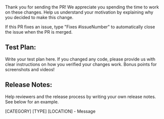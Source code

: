 Thank you for sending the PR! We appreciate you spending the time to work on these changes. 
Help us understand your motivation by explaining why you decided to make this change.

If this PR fixes an issue, type "Fixes #issueNumber" to automatically close the issue when the PR is merged.

Test Plan:
----------
Write your test plan here. If you changed any code, please provide us with clear instructions on how you verified your changes work. Bonus points for screenshots and videos!

Release Notes:
--------------
Help reviewers and the release process by writing your own release notes. See below for an example.

[CATEGORY] [TYPE] [LOCATION] - Message

<!--
  **INTERNAL and MINOR tagged notes will not be included in the next version's final release notes.**

    CATEGORY
  [----------]      TYPE
  [ CLI      ] [-------------]    LOCATION
  [ DOCS     ] [ BREAKING    ] [-------------]
  [ GENERAL  ] [ BUGFIX      ] [ {Component} ]
  [ INTERNAL ] [ ENHANCEMENT ] [ {Filename}  ]
  [ IOS      ] [ FEATURE     ] [ {Directory} ]   |-----------|
  [ ANDROID  ] [ MINOR       ] [ {Framework} ] - | {Message} |
  [----------] [-------------] [-------------]   |-----------|

 EXAMPLES:

 [IOS] [BREAKING] [FlatList] - Change a thing that breaks other things
 [ANDROID] [BUGFIX] [TextInput] - Did a thing to TextInput
 [CLI] [FEATURE] [local-cli/info/info.js] - CLI easier to do things with
 [DOCS] [BUGFIX] [GettingStarted.md] - Accidentally a thing/word
 [GENERAL] [ENHANCEMENT] [Yoga] - Added new yoga thing/position
 [INTERNAL] [FEATURE] [./scripts] - Added thing to script that nobody will see
-->
